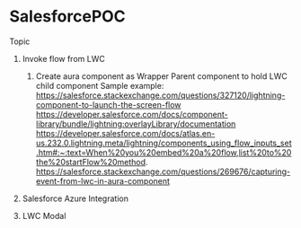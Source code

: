 # SalesforcePOC
Topic
1. Invoke flow from LWC 
      1. Create aura component as Wrapper Parent component to hold LWC child component 
      Sample example: https://salesforce.stackexchange.com/questions/327120/lightning-component-to-launch-the-screen-flow
      https://developer.salesforce.com/docs/component-library/bundle/lightning:overlayLibrary/documentation
      https://developer.salesforce.com/docs/atlas.en-us.232.0.lightning.meta/lightning/components_using_flow_inputs_set.htm#:~:text=When%20you%20embed%20a%20flow,list%20to%20the%20startFlow%20method.
      https://salesforce.stackexchange.com/questions/269676/capturing-event-from-lwc-in-aura-component
      
      
3. Salesforce Azure Integration
4. LWC Modal
